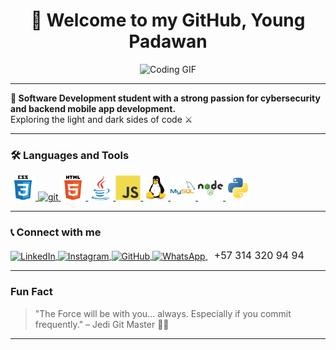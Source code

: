 <h1 align="center">🌌 Welcome to my GitHub, Young Padawan</h1>

<p align="center">
  <img src="https://i.pinimg.com/originals/81/17/8b/81178b47a8598f0c81c4799f2cdd4057.gif" alt="Coding GIF" width="300">
</p>

---

**🌌 Software Development student with a strong passion for cybersecurity and backend mobile app development.**  
Exploring the light and dark sides of code ⚔️

---

### 🛠️ Languages and Tools

<p align="left">
  <a href="https://www.w3schools.com/css/" target="_blank" rel="noreferrer">
    <img src="https://raw.githubusercontent.com/devicons/devicon/master/icons/css3/css3-original-wordmark.svg" alt="css3" width="40" height="40"/>
  </a>
  <a href="https://git-scm.com/" target="_blank" rel="noreferrer">
    <img src="https://www.vectorlogo.zone/logos/git-scm/git-scm-icon.svg" alt="git" width="40" height="40"/>
  </a>
  <a href="https://www.w3.org/html/" target="_blank" rel="noreferrer">
    <img src="https://raw.githubusercontent.com/devicons/devicon/master/icons/html5/html5-original-wordmark.svg" alt="html5" width="40" height="40"/>
  </a>
  <a href="https://www.java.com" target="_blank" rel="noreferrer">
    <img src="https://raw.githubusercontent.com/devicons/devicon/master/icons/java/java-original.svg" alt="java" width="40" height="40"/>
  </a>
  <a href="https://developer.mozilla.org/en-US/docs/Web/JavaScript" target="_blank" rel="noreferrer">
    <img src="https://raw.githubusercontent.com/devicons/devicon/master/icons/javascript/javascript-original.svg" alt="javascript" width="40" height="40"/>
  </a>
  <a href="https://www.linux.org/" target="_blank" rel="noreferrer">
    <img src="https://raw.githubusercontent.com/devicons/devicon/master/icons/linux/linux-original.svg" alt="linux" width="40" height="40"/>
  </a>
  <a href="https://www.mysql.com/" target="_blank" rel="noreferrer">
    <img src="https://raw.githubusercontent.com/devicons/devicon/master/icons/mysql/mysql-original-wordmark.svg" alt="mysql" width="40" height="40"/>
  </a>
  <a href="https://nodejs.org" target="_blank" rel="noreferrer">
    <img src="https://raw.githubusercontent.com/devicons/devicon/master/icons/nodejs/nodejs-original-wordmark.svg" alt="nodejs" width="40" height="40"/>
  </a>
  <a href="https://www.python.org" target="_blank" rel="noreferrer">
    <img src="https://raw.githubusercontent.com/devicons/devicon/master/icons/python/python-original.svg" alt="python" width="40" height="40"/>
  </a>
</p>

---

### 📞 Connect with me

<p align="left">
  <a href="https://www.linkedin.com/in/juan-david-3449b3347/" target="_blank">
    <img align="center" src="https://raw.githubusercontent.com/rahuldkjain/github-profile-readme-generator/master/src/images/icons/Social/linked-in-alt.svg" alt="LinkedIn" height="30" width="40" />
  </a>

  <a href="https://www.instagram.com/__juandamm/" target="_blank">
    <img align="center" src="https://raw.githubusercontent.com/rahuldkjain/github-profile-readme-generator/master/src/images/icons/Social/instagram.svg" alt="Instagram" height="30" width="40" />
  </a>

  <a href="https://github.com/Juandamm01" target="_blank">
    <img align="center" src="https://cdn-icons-png.flaticon.com/512/25/25231.png" alt="GitHub" height="30" width="30" />
  </a>

  <a href="https://wa.me/573143209494" target="_blank">
    <img align="center" src="https://logodownload.org/wp-content/uploads/2015/04/whatsapp-logo-1.png" alt="WhatsApp" height="30" width="30" />
  </a>
  <span style="margin-left: 10px; font-size: 16px;">+57 314 320 94 94</span>
</p>

---

### Fun Fact

> "The Force will be with you... always. Especially if you commit frequently." – Jedi Git Master 🧙‍♂️

---

<!-- Si quieres mostrar stats, descomenta esto -->
<!-- 
### 📊 GitHub Stats

<p align="center">
  <img src="https://github-readme-stats.vercel.app/api?username=Juandamm01&show_icons=true&theme=tokyonight" alt="GitHub Stats" />
</p>
-->
